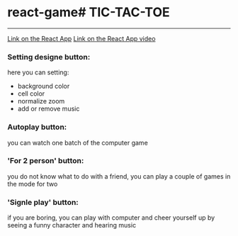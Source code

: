 # react-game# TIC-TAC-TOE

---

[Link on the React App](kiryuha94react-game.netlify.app 'kiryuha94react-game.netlify.app') 
[Link on the React App video](https://studio.youtube.com/video/vRRdnV8DF6o/edit)

### Setting designe button:

here you can setting:

- background color
- cell color
- normalize zoom
- add or remove music

### Autoplay button:

you can watch one batch of the computer game

### 'For 2 person' button:

you do not know what to do with a friend, you can play a couple of games in the mode for two

### 'Signle play' button:
if you are boring, you can play with computer and cheer yourself up by seeing a funny character and hearing music
